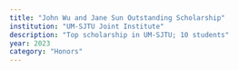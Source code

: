 ```yaml
---
title: "John Wu and Jane Sun Outstanding Scholarship"
institution: "UM-SJTU Joint Institute"
description: "Top scholarship in UM-SJTU; 10 students"
year: 2023
category: "Honors"
---
```

